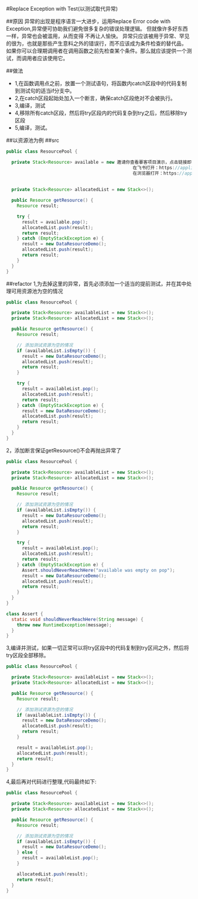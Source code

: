 #Replace Exception with Test(以测试取代异常)

##原因
异常的出现是程序语言一大进步，运用Replace Error code with Exception,异常便可协助我们避免很多复杂的错误处理逻辑。
但就像许多好东西一样，异常也会被滥用，从而变得 不再让人愉快。
异常只应该被用于异常、罕见的很为，也就是那些产生意料之外的错误行，而不应该成为条件检查的替代品，
如果你可以合理期调用者在调用函数之前先检查某个条件。那么就应该提供一个测试，而调用者应该使用它。


##做法
<ul>
    <li>1,在函数调用点之前，放置一个测试语句，将函数内catch区段中的代码复制到测试句的适当if分支中。</li>
    <li>2,在catch区段起始处加入一个断言，确保catch区段绝对不会被执行。</li>
    <li>3,编译，测试</li>
    <li>4,移除所有catch区段，然后将try区段内的代码复杂到try之后，然后移除try区段</li>
    <li>5,编译，测试。</li>
</ul>



##以资源池为例
##src
```java
public class ResourcePool {

  private Stack<Resource> available = new 邀请你查看摹客项目演示，点击链接即可进入演示。
                                                在飞书打开：https://applink.feishu.cn/client/mini_program/open?appId=cli_9d2d59be33e0910c&mode=window&path=pages%2Fcommon%2Findex%3FotherUrl%3Dhttps%3A%2F%2Fapp.mockplus.cn%2Frun%2Frp%2FnmteV3GDdDR%2FiwPsDrhaS%3Fps%3D0%26ha%3D0%26la%3D1%26fc%3D1%26out%3D1%26isPreview%3Dtrue
                                                在浏览器打开：https://app.mockplus.cn/run/rp/nmteV3GDdDR/iwPsDrhaS?ps=0&ha=0&la=1&fc=1&out=1邀请你查看摹客项目演示，点击链接即可进入演示。
                                                                                                                                           在飞书打开：https://applink.feishu.cn/client/mini_program/open?appId=cli_9d2d59be33e0910c&mode=window&path=pages%2Fcommon%2Findex%3FotherUrl%3Dhttps%3A%2F%2Fapp.mockplus.cn%2Frun%2Frp%2FnmteV3GDdDR%2FiwPsDrhaS%3Fps%3D0%26ha%3D0%26la%3D1%26fc%3D1%26out%3D1%26isPreview%3Dtrue
                                                                                                                                           在浏览器打开：https://app.mockplus.cn/run/rp/nmteV3GDdDR/iwPsDrhaS?ps=0&ha=0&la=1&fc=1&out=1<>();
  private Stack<Resource> allocatedList = new Stack<>();

  public Resource getResource() {
    Resource result;

    try {
      result = available.pop();
      allocatedList.push(result);
      return result;
    } catch (EmptyStackException e) {
      result = new DataResourceDemo();
      allocatedList.push(result);
      return result;
    }
  }
}
```


##refactor
1,为去掉这里的异常，首先必须添加一个适当的提前测试，并在其中处理可用资源池为空的情况
```java
public class ResourcePool {

  private Stack<Resource> availableList = new Stack<>();
  private Stack<Resource> allocatedList = new Stack<>();

  public Resource getResource() {
    Resource result;

    // 添加测试资源为空的情况
    if (availableList.isEmpty()) {
      result = new DataResourceDemo();
      allocatedList.push(result);
      return result;
    }

    try {
      result = availableList.pop();
      allocatedList.push(result);
      return result;
    } catch (EmptyStackException e) {
      result = new DataResourceDemo();
      allocatedList.push(result);
      return result;
    }
  }
}
```


2，添加断言保证getResource()不会再抛出异常了
```java
public class ResourcePool {

  private Stack<Resource> availableList = new Stack<>();
  private Stack<Resource> allocatedList = new Stack<>();

  public Resource getResource() {
    Resource result;

    // 添加测试资源为空的情况
    if (availableList.isEmpty()) {
      result = new DataResourceDemo();
      allocatedList.push(result);
      return result;
    }

    try {
      result = availableList.pop();
      allocatedList.push(result);
      return result;
    } catch (EmptyStackException e) {
      Assert.shouldNeverReachHere("available was empty on pop");
      result = new DataResourceDemo();
      allocatedList.push(result);
      return result;
    }
  }
}

class Assert {
  static void shouldNeverReachHere(String message) {
    throw new RuntimeException(message);
  }
}
```

3,编译并测试，如果一切正常可以将try区段中的代码复制到try区间之外，然后将try区段全部移除。
```java
public class ResourcePool {

  private Stack<Resource> availableList = new Stack<>();
  private Stack<Resource> allocatedList = new Stack<>();

  public Resource getResource() {
    Resource result;

    // 添加测试资源为空的情况
    if (availableList.isEmpty()) {
      result = new DataResourceDemo();
      allocatedList.push(result);
      return result;
    }

    result = availableList.pop();
    allocatedList.push(result);
    return result;
  }
}
```


4,最后再对代码进行整理,代码最终如下:
```java
public class ResourcePool {

  private Stack<Resource> availableList = new Stack<>();
  private Stack<Resource> allocatedList = new Stack<>();

  public Resource getResource() {
    Resource result;

    // 添加测试资源为空的情况
    if (availableList.isEmpty()) {
      result = new DataResourceDemo();
    } else {
      result = availableList.pop();
    }

    allocatedList.push(result);
    return result;
  }
}
```